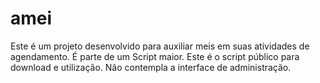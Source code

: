 # amei
Este é um projeto desenvolvido para auxiliar meis em suas atividades de agendamento. É parte de um Script maior. Este é o script público para download e utilização. Não contempla a interface de administração.
